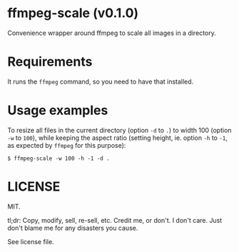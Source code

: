 # ffmpeg-scale (v0.1.0)

Convenience wrapper around ffmpeg to scale all images in a directory.

# Requirements

It runs the `ffmpeg` command, so you need to have that installed.

# Usage examples

To resize all files in the current directory (option `-d` to `.`) to width 100 (option `-w` to `100`), while keeping the aspect ratio (setting height, ie. option `-h` to `-1`, as expected by `ffmpeg` for this purpose):

```
$ ffmpeg-scale -w 100 -h -1 -d .
```

# LICENSE

MIT.

tl;dr: Copy, modify, sell, re-sell, etc. Credit me, or don't. I don't care. Just don't blame me for any disasters you cause.

See license file.
